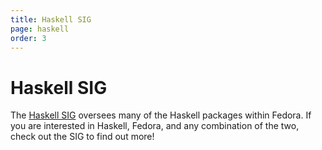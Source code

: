 ```yaml
---
title: Haskell SIG
page: haskell
order: 3
---
```


# Haskell SIG

The [Haskell SIG](https://fedoraproject.org/wiki/Haskell_SIG) oversees many of
the Haskell packages within Fedora. If you are interested in Haskell, Fedora,
and any combination of the two, check out the SIG to find out more!
